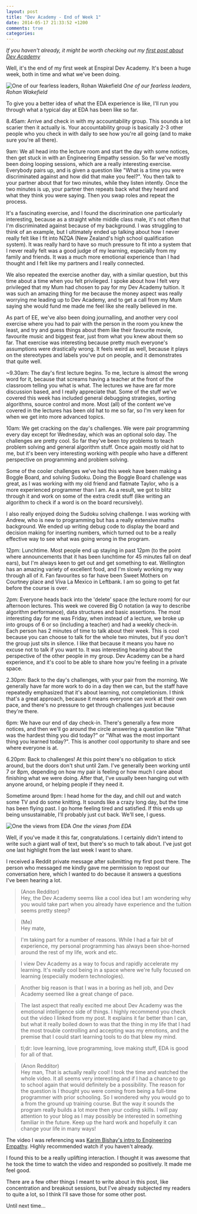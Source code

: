 ```yaml
---
layout: post
title: "Dev Academy - End of Week 1"
date: 2014-05-17 21:33:52 +1200
comments: true
categories: 
---
```


*If you haven't already, it might be worth checking out my [first post about Dev Academy](http://widdersh.in/dev-academy-week-1/)*

Well, it's the end of my first week at Enspiral Dev Academy. It's been a huge week, both in time and what we've been doing.

![One of our fearless leaders, Rohan Wakefield](http://i.imgur.com/vg0m636.jpg)
*One of our fearless leaders, Rohan Wakefield*

To give you a better idea of what the EDA experience is like, I'll run you through what a typical day at EDA has been like so far.

8.45am: Arrive and check in with my accountability group. This sounds a lot scarier then it actually is. Your accountability group is basically 2-3 other people who you check in with daily to see how you're all going (and to make sure you're all there).

9am: We all head into the lecture room and start the day with some notices, then get stuck in with an Engineering Empathy session. So far we've mostly been doing looping sessions, which are a really interesting exercise. Everybody pairs up, and is given a question like "What is a time you were discriminated against and how did that make you feel?". You then talk to your partner about that for two minutes, while they listen intently. Once the two minutes is up, your partner then repeats back what they heard and what they think you were saying. Then you swap roles and repeat the process.

It's a fascinating exercise, and I found the discrimination one particularly interesting, because as a straight white middle class male, it's not often that I'm discriminated against because of my background. I was struggling to think of an example, but I ultimately ended up talking about how I never really felt like I fit into NZQA (New Zealand's high school qualification system). It was really hard to have so much pressure to fit into a system that I never really felt was a good judge of my learning, especially from my family and friends. It was a much more emotional experience than I had thought and I felt like my partners and I really connected.

We also repeated the exercise another day, with a similar question, but this time about a time when you felt privileged. I spoke about how I felt very privileged that my Mum had chosen to pay for my Dev Academy tuition. It was such an amazing thing for me because the money aspect was really worrying me leading up to Dev Academy, and to get a call from my Mum saying she would fund me made me feel like she really believed in me.

As part of EE, we've also been doing journalling, and another very cool exercise where you had to pair with the person in the room you knew the least, and try and guess things about them like their favourite movie, favourite music and biggest fear, just from what you knew about them so far. That exercise was interesting because pretty much everyone's assumptions were drastically wrong. It feels weird as well, because it plays on the stereotypes and labels you've put on people, and it demonstrates that quite well.

~9.30am: The day's first lecture begins. To me, lecture is almost the wrong word for it, because that screams having a teacher at the front of the classroom telling you what is what. The lectures we have are far more discussion based, and I really appreciate that. Some of the stuff we've covered this week has included general debugging strategies, sorting algorithms, source control and more. Most (all) of the content we've covered in the lectures has been old hat to me so far, so I'm very keen for when we get into more advanced topics.

10am: We get cracking on the day's challenges. We were pair programming every day except for Wednesday, which was an optional solo day. The challenges are pretty cool. So far they've been toy problems to teach problem solving and general algorithm stuff. Once again mostly old hat to me, but it's been very interesting working with people who have a different perspective on programming and problem solving.

Some of the cooler challenges we've had this week have been making a Boggle Board, and solving Sudoku. Doing the Boggle Board challenge was great, as I was working with my old friend and flatmate Taylor, who is a more experienced programmer than I am. As a result, we got to blitz through it and work on some of the extra credit stuff (like writing an algorithm to check if a word is on the board recursively).

I also really enjoyed doing the Sudoku solving challenge. I was working with Andrew, who is new to programming but has a really extensive maths background. We ended up writing debug code to display the board and decision making for inserting numbers, which turned out to be a really effective way to see what was going wrong in the program.

12pm: Lunchtime. Most people end up staying in past 12pm (to the point where announcements that it has been lunchtime for 45 minutes fall on deaf ears), but I'm always keen to get out and get something to eat. Wellington has an amazing variety of excellent food, and I'm slowly working my way through all of it. Fan favourites so far have been Sweet Mothers on Courtney place and Viva La Mexico in Leftbank. I am so going to get fat before the course is over.

2pm: Everyone heads back into the 'delete' space (the lecture room) for our afternoon lectures. This week we covered Big O notation (a way to describe algorithm performance), data structures and basic assertions. The most interesting day for me was Friday, when instead of a lecture, we broke up into groups of 6 or so (including a teacher) and had a weekly check-in. Each person has 2 minutes of time to talk about their week. This is cool because you can choose to talk for the whole two minutes, but if you don't the group just sits in silence. I like that because it means you have no excuse not to talk if you want to. It was interesting hearing about the perspective of the other people in my group. Dev Academy can be a hard experience, and it's cool to be able to share how you're feeling in a private space.

2.30pm: Back to the day's challenges, with your pair from the morning. We generally have far more work to do in a day then we can, but the staff have repeatedly emphasized that it's about learning, not completionism. I think that's a great approach, because it means everyone can work at their own pace, and there's no pressure to get through challenges just because they're there.

6pm: We have our end of day check-in. There's generally a few more notices, and then we'll go around the circle answering a question like "What was the hardest thing you did today?" or "What was the most important thing you learned today?". This is another cool opportunity to share and see where everyone is at.

6.20pm: Back to challenges! At this point there's no obligation to stick around, but the doors don't shut until 2am. I've generally been working until 7 or 8pm, depending on how my pair is feeling or how much I care about finishing what we were doing. After that, I've usually been hanging out with anyone around, or helping people if they need it.

Sometime around 9pm: I head home for the day, and chill out and watch some TV and do some knitting. It sounds like a crazy long day, but the time has been flying past. I go home feeling tired and satisfied. If this ends up being unsustainable, I'll probably just cut back. We'll see, I guess.

![One the views from EDA](http://i.imgur.com/nnXlKsC.jpg)
*One the views from EDA*

Well, if you've made it this far, congratulations. I certainly didn't intend to write such a giant wall of text, but there's so much to talk about. I've just got one last highlight from the last week I want to share.

I received a Reddit private message after submitting my first post there. The person who messaged me kindly gave me permission to repost our conversation here, which I wanted to do because it answers a questions I've been hearing a lot.


>(Anon Redditor)  
>Hey, the Dev Academy seems like a cool idea but I am wondering why you would take part when you already have experience and the tuition seems pretty steep?


>(Me)  
>Hey mate,

>I'm taking part for a number of reasons. While I had a fair bit of experience, my personal programming has always been shoe-horned around the rest of my life, work and etc.

>I view Dev Academy as a way to focus and rapidly accelerate my learning. It's really cool being in a space where we're fully focused on learning (especially modern technologies).

>Another big reason is that I was in a boring as hell job, and Dev Academy seemed like a great change of pace.

>The last aspect that really excited me about Dev Academy was the emotional intelligence side of things. I highly recommend you check out the video I linked from my post. It explains it far better than I can, but what it really boiled down to was that the thing in my life that I had the most trouble controlling and accepting was my emotions, and the premise that I could start learning tools to do that blew my mind.

>tl;dr: love learning, love programming, love making stuff, EDA is good for all of that.


>(Anon Redditor)  
>Hey man, That is actually really cool! I took the time and watched the whole video. It all seems very interesting and if I had a chance to go to school again that would definitely be a possibility. The reason for the question is I thought you were coming from being a full-time programmer with prior schooling. So I wondered why you would go to a from the ground up training course. But the way it sounds the program really builds a lot more then your coding skills. I will pay attention to your blog as I may possibly be interested in something familiar in the future. Keep up the hard work and hopefully it can change your life in many ways!


The video I was referencing was [Karim Bishay's intro to Engineering Empathy](http://vimeo.com/76762772). Highly recommended watch if you haven't already.

I found this to be a really uplifting interaction. I thought it was awesome that he took the time to watch the video and responded so positively. It made me feel good.

There are a few other things I meant to write about in this post, like concentration and breakout sessions, but I've already subjected my readers to quite a lot, so I think I'll save those for some other post.

Until next time...